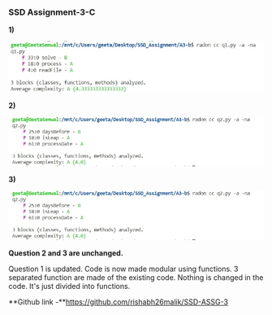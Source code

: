### SSD Assignment-3-C

**1)**

<img src="./q1.jpeg">

**2)**

<img src="./q2.jpeg">

**3)**

<img src="./q2.jpeg">

**Question 2 and 3 are unchanged.**

Question 1 is updated. Code is now made modular using functions. 3 separated function are made of the existing code. Nothing is changed in the code. It's just divided into functions. 

**Github link -**https://github.com/rishabh26malik/SSD-ASSG-3
